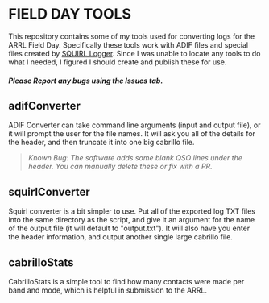 # FIELD DAY TOOLS

This repository contains some of my tools used for converting logs for the ARRL Field Day. Specifically these tools work with ADIF files and special files created by [SQUIRL Logger](https://www.qsl.net/kc8opv/squirl-fd/). Since I was unable to locate any tools to do what I needed, I figured I should create and publish these for use.

#### *Please Report any bugs using the Issues tab.*

## adifConverter
ADIF Converter can take command line arguments (input and output file), or it will prompt the user for the file names. It will ask you all of the details for the header, and then truncate it into one big cabrillo file. 

>*Known Bug: The software adds some blank QSO lines under the header. You can manually delete these or fix with a PR.*

## squirlConverter
Squirl converter is a bit simpler to use. Put all of the exported log TXT files into the same directory as the script, and give it an argument for the name of the output file (it will default to "output.txt"). It will also have you enter the header information, and output another single large cabrillo file.

## cabrilloStats
CabrilloStats is a simple tool to find how many contacts were made per band and mode, which is helpful in submission to the ARRL.